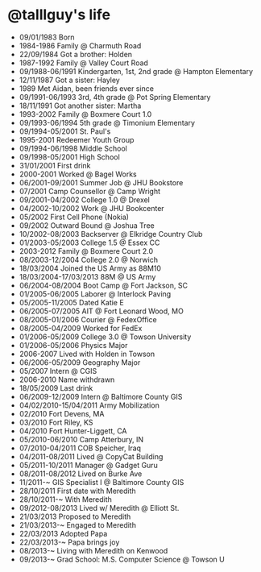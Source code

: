 @talllguy's life
================

- 09/01/1983 Born
- 1984-1986 Family @ Charmuth Road
- 22/09/1984 Got a brother: Holden
- 1987-1992 Family @ Valley Court Road
- 09/1988-06/1991 Kindergarten, 1st, 2nd grade @ Hampton Elementary
- 12/11/1987 Got a sister: Hayley
- 1989 Met Aidan, been friends ever since
- 09/1991-06/1993 3rd, 4th grade @ Pot Spring Elementary
- 18/11/1991 Got another sister: Martha
- 1993-2002 Family @ Boxmere Court 1.0
- 09/1993-06/1994 5th grade @ Timonium Elementary
- 09/1994-05/2001 St. Paul's
- 1995-2001 Redeemer Youth Group
- 09/1994-06/1998 Middle School
- 09/1998-05/2001 High School
- 31/01/2001 First drink
- 2000-2001 Worked @ Bagel Works
- 06/2001-09/2001 Summer Job @ JHU Bookstore
- 07/2001 Camp Counsellor @ Camp Wright
- 09/2001-04/2002 College 1.0 @ Drexel
- 04/2002-10/2002 Work @ JHU Bookcenter
- 05/2002 First Cell Phone (Nokia)
- 09/2002 Outward Bound @ Joshua Tree
- 10/2002-08/2003 Backserver @ Elkridge Country Club
- 01/2003-05/2003 College 1.5 @ Essex CC
- 2003-2012 Family @ Boxmere Court 2.0
- 08/2003-12/2004 College 2.0 @ Norwich
- 18/03/2004 Joined the US Army as 88M10
- 18/03/2004-17/03/2013 88M @ US Army
- 06/2004-08/2004 Boot Camp @ Fort Jackson, SC
- 01/2005-06/2005 Laborer @ Interlock Paving
- 05/2005-11/2005 Dated Katie E
- 06/2005-07/2005 AIT @ Fort Leonard Wood, MO
- 08/2005-01/2006 Courier @ FedexOffice
- 08/2005-04/2009 Worked for FedEx
- 01/2006-05/2009 College 3.0 @ Towson University
- 01/2006-05/2006 Physics Major
- 2006-2007 Lived with Holden in Towson
- 06/2006-05/2009 Geography Major
- 05/2007 Intern @ CGIS
- 2006-2010 Name withdrawn
- 18/05/2009 Last drink
- 06/2009-12/2009 Intern @ Baltimore County GIS
- 04/02/2010-15/04/2011 Army Mobilization
- 02/2010 Fort Devens, MA
- 03/2010 Fort Riley, KS
- 04/2010 Fort Hunter-Liggett, CA
- 05/2010-06/2010 Camp Atterbury, IN
- 07/2010-04/2011 COB Speicher, Iraq
- 04/2011-08/2011 Lived @ CopyCat Building
- 05/2011-10/2011 Manager @ Gadget Guru
- 08/2011-08/2012 Lived on Burke Ave
- 11/2011-~ GIS Specialist I @ Baltimore County GIS
- 28/10/2011 First date with Meredith
- 28/10/2011-~ With Meredith
- 09/2012-08/2013 Lived w/ Meredith @ Elliott St.
- 21/03/2013 Proposed to Meredith
- 21/03/2013-~ Engaged to Meredith
- 22/03/2013 Adopted Papa
- 22/03/2013-~ Papa brings joy
- 08/2013-~ Living with Meredith on Kenwood
- 09/2013-~ Grad School: M.S. Computer Science @ Towson U